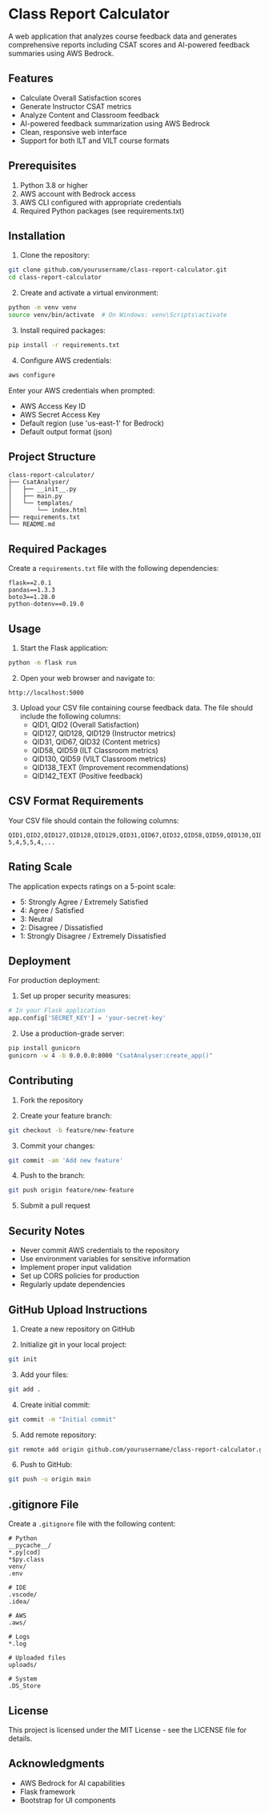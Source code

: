 # Class Report Calculator

A web application that analyzes course feedback data and generates comprehensive reports including CSAT scores and AI-powered feedback summaries using AWS Bedrock.

## Features

- Calculate Overall Satisfaction scores
- Generate Instructor CSAT metrics
- Analyze Content and Classroom feedback
- AI-powered feedback summarization using AWS Bedrock
- Clean, responsive web interface
- Support for both ILT and VILT course formats

## Prerequisites

1. Python 3.8 or higher
2. AWS account with Bedrock access
3. AWS CLI configured with appropriate credentials
4. Required Python packages (see requirements.txt)

## Installation

1. Clone the repository:
```bash
git clone github.com/yourusername/class-report-calculator.git
cd class-report-calculator
```

2. Create and activate a virtual environment:
```bash
python -m venv venv
source venv/bin/activate  # On Windows: venv\Scripts\activate
```

3. Install required packages:
```bash
pip install -r requirements.txt
```

4. Configure AWS credentials:
```bash
aws configure
```

Enter your AWS credentials when prompted:
- AWS Access Key ID
- AWS Secret Access Key
- Default region (use 'us-east-1' for Bedrock)
- Default output format (json)

## Project Structure

```
class-report-calculator/
├── CsatAnalyser/
│   ├── __init__.py
│   ├── main.py
│   └── templates/
│       └── index.html
├── requirements.txt
└── README.md
```

## Required Packages

Create a `requirements.txt` file with the following dependencies:
```
flask==2.0.1
pandas==1.3.3
boto3==1.28.0
python-dotenv==0.19.0
```

## Usage

1. Start the Flask application:
```bash
python -m flask run
```

2. Open your web browser and navigate to:
```
http://localhost:5000
```

3. Upload your CSV file containing course feedback data. The file should include the following columns:
   - QID1, QID2 (Overall Satisfaction)
   - QID127, QID128, QID129 (Instructor metrics)
   - QID31, QID67, QID32 (Content metrics)
   - QID58, QID59 (ILT Classroom metrics)
   - QID130, QID59 (VILT Classroom metrics)
   - QID138_TEXT (Improvement recommendations)
   - QID142_TEXT (Positive feedback)

## CSV Format Requirements

Your CSV file should contain the following columns:
```
QID1,QID2,QID127,QID128,QID129,QID31,QID67,QID32,QID58,QID59,QID130,QID138_TEXT,QID142_TEXT
5,4,5,5,4,...
```

## Rating Scale

The application expects ratings on a 5-point scale:
- 5: Strongly Agree / Extremely Satisfied
- 4: Agree / Satisfied
- 3: Neutral
- 2: Disagree / Dissatisfied
- 1: Strongly Disagree / Extremely Dissatisfied

## Deployment

For production deployment:

1. Set up proper security measures:
```python
# In your Flask application
app.config['SECRET_KEY'] = 'your-secret-key'
```

2. Use a production-grade server:
```bash
pip install gunicorn
gunicorn -w 4 -b 0.0.0.0:8000 "CsatAnalyser:create_app()"
```

## Contributing

1. Fork the repository

2. Create your feature branch:
```bash
git checkout -b feature/new-feature
```

3. Commit your changes:
```bash
git commit -am 'Add new feature'
```

4. Push to the branch:
```bash
git push origin feature/new-feature
```

5. Submit a pull request

## Security Notes

- Never commit AWS credentials to the repository
- Use environment variables for sensitive information
- Implement proper input validation
- Set up CORS policies for production
- Regularly update dependencies

## GitHub Upload Instructions

1. Create a new repository on GitHub

2. Initialize git in your local project:
```bash
git init
```

3. Add your files:
```bash
git add .
```

4. Create initial commit:
```bash
git commit -m "Initial commit"
```

5. Add remote repository:
```bash
git remote add origin github.com/yourusername/class-report-calculator.git
```

6. Push to GitHub:
```bash
git push -u origin main
```

## .gitignore File

Create a `.gitignore` file with the following content:
```
# Python
__pycache__/
*.py[cod]
*$py.class
venv/
.env

# IDE
.vscode/
.idea/

# AWS
.aws/

# Logs
*.log

# Uploaded files
uploads/

# System
.DS_Store
```

## License

This project is licensed under the MIT License - see the LICENSE file for details.

## Acknowledgments

- AWS Bedrock for AI capabilities
- Flask framework
- Bootstrap for UI components
